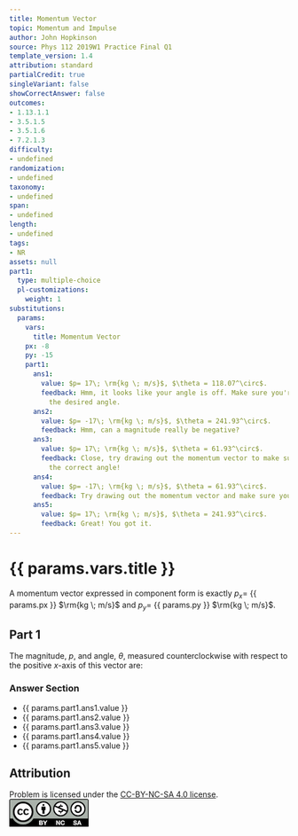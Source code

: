 ```yaml
---
title: Momentum Vector
topic: Momentum and Impulse
author: John Hopkinson
source: Phys 112 2019W1 Practice Final Q1
template_version: 1.4
attribution: standard
partialCredit: true
singleVariant: false
showCorrectAnswer: false
outcomes:
- 1.13.1.1
- 3.5.1.5
- 3.5.1.6
- 7.2.1.3
difficulty:
- undefined
randomization:
- undefined
taxonomy:
- undefined
span:
- undefined
length:
- undefined
tags:
- NR
assets: null
part1:
  type: multiple-choice
  pl-customizations:
    weight: 1
substitutions:
  params:
    vars:
      title: Momentum Vector
    px: -8
    py: -15
    part1:
      ans1:
        value: $p= 17\; \rm{kg \; m/s}$, $\theta = 118.07^\circ$.
        feedback: Hmm, it looks like your angle is off. Make sure you're calculating
          the desired angle.
      ans2:
        value: $p= -17\; \rm{kg \; m/s}$, $\theta = 241.93^\circ$.
        feedback: Hmm, can a magnitude really be negative?
      ans3:
        value: $p= 17\; \rm{kg \; m/s}$, $\theta = 61.93^\circ$.
        feedback: Close, try drawing out the momentum vector to make sure you have
          the correct angle!
      ans4:
        value: $p= -17\; \rm{kg \; m/s}$, $\theta = 61.93^\circ$.
        feedback: Try drawing out the momentum vector and make sure your answers match!
      ans5:
        value: $p= 17\; \rm{kg \; m/s}$, $\theta = 241.93^\circ$.
        feedback: Great! You got it.
---
```

# {{ params.vars.title }}
A momentum vector expressed in component form is exactly $p_x =$ {{ params.px }} $\rm{kg \; m/s}$ and $p_y =$ {{ params.py }} $\rm{kg \; m/s}$.

## Part 1

The magnitude, $p$, and angle, $\theta$, measured counterclockwise with respect to the positive $x$-axis of this vector are:

### Answer Section

- {{ params.part1.ans1.value }}
- {{ params.part1.ans2.value }}
- {{ params.part1.ans3.value }}
- {{ params.part1.ans4.value }}
- {{ params.part1.ans5.value }}

## Attribution

Problem is licensed under the [CC-BY-NC-SA 4.0 license](https://creativecommons.org/licenses/by-nc-sa/4.0/).<br> ![The Creative Commons 4.0 license requiring attribution-BY, non-commercial-NC, and share-alike-SA license.](https://raw.githubusercontent.com/firasm/bits/master/by-nc-sa.png)